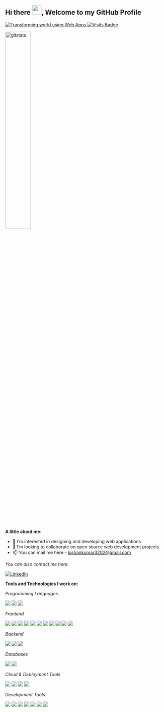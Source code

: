 
<h2> Hi there <img src="https://user-images.githubusercontent.com/53033119/148754613-b4e8196a-9b1d-421f-825a-e2e012e4e490.gif" width="30"/>, Welcome to my GitHub Profile</h2> 

  [![Transforming world using Web Apps](https://github.com/kishan7kumar/kishan7kumar/assets/53033119/86d9a689-af16-433f-80c3-83ed1f87bd25)
  ![Visits Badge](https://badges.pufler.dev/visits/kishan7kumar/kishan7kumar)](https://badges.pufler.dev)

  
<div align="left">
<!-- <img   width="48%" alt="gitstats" src="https://github-readme-stats.vercel.app/api?username=kishan7kumar&show_icons=true&theme=tokyoday" />  -->

<img width="40%" alt="gitstats" src="https://github-readme-stats.vercel.app/api/top-langs/?username=kishan7kumar&layout=compact&theme=tokyoday" /> 
  
</div>

<!-- <hr> -->

**A little about me:**

- 👀 I’m interested in designing and developing web applications
- 💞️ I’m looking to collaborate on open source web development projects
- 📫 You can mail me here - kishankumar3202@gmail.com
<!-- - :globe_with_meridians: Checkout my Portfolio - https://kishankumar.in [Work in Progress] -->

<div align="left">

<i>You can also contact me here:</i><br>

<a href="https://www.linkedin.com/in/kishankumar3202" target="_blank"><img src="https://img.shields.io/badge/LinkedIn-0077B5?style=for-the-badge&logo=linkedin&logoColor=white" alt="LinkedIn"></a>
<!-- <a href="https://www.hackerrank.com/kishankumar3202" target="_blank"><img src="https://img.shields.io/badge/-Hackerrank-2EC866?style=for-the-badge&logo=HackerRank&logoColor=white" alt="LinkedIn"></a> -->


**Tools and Technologies I work on:** 

*Programming Languages*
<p align="left">
<img src="https://img.shields.io/badge/JavaScript-323330?style=for-the-badge&logo=javascript&logoColor=F7DF1E"/>
<img src="https://img.shields.io/badge/TypeScript-007ACC?style=for-the-badge&logo=typescript&logoColor=white"/>
<img src="https://img.shields.io/badge/Python-FFD43B?style=for-the-badge&logo=python&logoColor=darkgreen"/>
</p>

*Frontend*
<p align="left">
  
  <img src="https://img.shields.io/badge/HTML5-E34F26?style=for-the-badge&logo=html5&logoColor=white"/>
  <img src="https://img.shields.io/badge/CSS3-1572B6?style=for-the-badge&logo=css3&logoColor=white"/>
  
  <img src="https://img.shields.io/badge/Angular-DD0031?style=for-the-badge&logo=angular&logoColor=white"/>
  <img src="https://img.shields.io/badge/React-20232A?style=for-the-badge&logo=react&logoColor=61DAFB"/>
  <img src="https://img.shields.io/badge/Redux-593D88?style=for-the-badge&logo=redux&logoColor=white"/>
  <img src="https://img.shields.io/badge/React_Router-CA4245?style=for-the-badge&logo=react-router&logoColor=white"/>
  <img src="https://img.shields.io/badge/jQuery-0769AD?style=for-the-badge&logo=jquery&logoColor=white"/>
  <img src="https://img.shields.io/badge/Bootstrap-563D7C?style=for-the-badge&logo=bootstrap&logoColor=white"/>
  <img src="https://img.shields.io/badge/Tailwind_CSS-38B2AC?style=for-the-badge&logo=tailwind-css&logoColor=white"/>
  <img src="https://img.shields.io/badge/Chart.js-FF6384?style=for-the-badge&logo=chartdotjs&logoColor=white"/>
  <img src="https://img.shields.io/badge/Sass-CC6699?style=for-the-badge&logo=sass&logoColor=white"/>
</p>

*Backend*
<p align="left">
<img src="https://img.shields.io/badge/Node.js-43853D?style=for-the-badge&logo=node.js&logoColor=white"/>
  <img src="https://img.shields.io/badge/Express.js-404D59?style=for-the-badge"/>
  <img src="https://img.shields.io/badge/Jest-323330?style=for-the-badge&logo=Jest&logoColor=white"/>
</p>

*Databases*
<p align="left">
 <img src="https://img.shields.io/badge/MySQL-005C84?style=for-the-badge&logo=mysql&logoColor=white"/>
<img src="https://img.shields.io/badge/MongoDB-4EA94B?style=for-the-badge&logo=mongodb&logoColor=white"/>
</p>

*Cloud & Deployment Tools*
<p align="left">
<img src="https://img.shields.io/badge/Amazon_AWS-FF9900?style=for-the-badge&logo=amazonaws&logoColor=white"/>  
<img src="https://img.shields.io/badge/circleci-343434?style=for-the-badge&logo=circleci&logoColor=white"/>
  <img src="https://img.shields.io/badge/Jenkins-D24939?style=for-the-badge&logo=Jenkins&logoColor=white"/>
<img src="https://img.shields.io/badge/docker-%230db7ed.svg?style=for-the-badge&logo=docker&logoColor=white"/>
</p>

*Development Tools*
<p align="left">
   <img src="https://img.shields.io/badge/Visual_Studio_Code-0078D4?style=for-the-badge&logo=visual%20studio%20code&logoColor=white"/>
   <img src="https://img.shields.io/badge/GitHub-100000?style=for-the-badge&logo=github&logoColor=white">
  
  <img src="https://img.shields.io/badge/Postman-FF6C37?style=for-the-badge&logo=Postman&logoColor=white"/>
  <img src="https://img.shields.io/badge/Debian-A81D33?style=for-the-badge&logo=debian&logoColor=white"/>  
  <img src="https://img.shields.io/badge/mac%20os-000000?style=for-the-badge&logo=apple&logoColor=white"/>
<img src="https://img.shields.io/badge/Jira-0052CC?style=for-the-badge&logo=Jira&logoColor=white"/>
<img src="https://img.shields.io/badge/confluence-%23172BF4.svg?style=for-the-badge&logo=confluence&logoColor=white"/>
</p>

<!---
kishan7kumar/kishan7kumar is a ✨ special ✨ repository because its `README.md` (this file) appears on your GitHub profile.
You can click the Preview link to take a look at your changes.
--->
